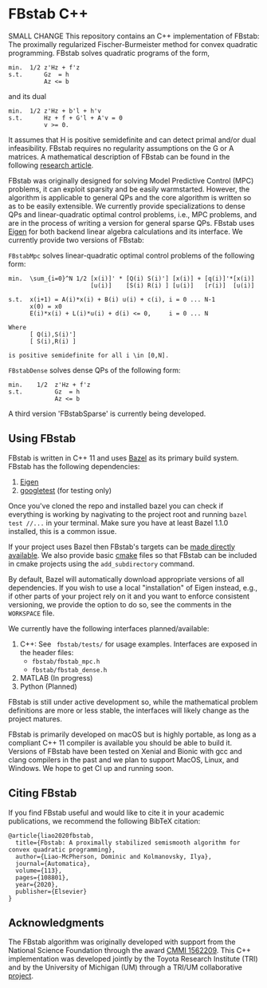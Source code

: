 # FBstab C++
SMALL CHANGE
This repository contains an C++ implementation of FBstab: The proximally regularized Fischer-Burmeister method for convex quadratic programming. FBstab solves quadratic programs of the form,

```
min.  1/2 z'Hz + f'z
s.t.      Gz  = h
          Az <= b
```

and its dual

```
min.  1/2 z'Hz + b'l + h'v
s.t.      Hz + f + G'l + A'v = 0
          v >= 0.
```

It assumes that H is positive semidefinite and can detect primal and/or dual infeasibility. FBstab requires no regularity assumptions on the G or A matrices. A mathematical description of FBstab can be found in the following [research article](https://arxiv.org/pdf/1901.04046.pdf).

FBstab was originally designed for solving Model Predictive Control (MPC) problems, it can exploit sparsity and be easily warmstarted. However, the algorithm is applicable to general QPs and the core algorithm is written so as to be easily extensible. We currently provide specializations to dense QPs and linear-quadratic optimal control problems, i.e., MPC problems, and are in the process of writing a version for general sparse QPs. FBstab uses [Eigen](http://eigen.tuxfamily.org/index.php?title=Main_Page) for both backend linear algebra calculations and its interface. We currently provide two versions of FBstab:

`FBstabMpc` solves linear-quadratic optimal control problems of the following form:

```
min.  \sum_{i=0}^N 1/2 [x(i)]' * [Q(i) S(i)'] [x(i)] + [q(i)]'*[x(i)]
                       [u(i)]    [S(i) R(i) ] [u(i)]   [r(i)]  [u(i)]

s.t.  x(i+1) = A(i)*x(i) + B(i) u(i) + c(i), i = 0 ... N-1
      x(0) = x0
      E(i)*x(i) + L(i)*u(i) + d(i) <= 0,     i = 0 ... N
      
Where
      [ Q(i),S(i)']
      [ S(i),R(i) ]
 
is positive semidefinite for all i \in [0,N].
```

`FBstabDense` solves dense QPs of the following form:

```
min.    1/2  z'Hz + f'z
s.t.         Gz  = h
             Az <= b
```

A third version 'FBstabSparse' is currently being developed.

## Using FBstab
FBstab is written in C++ 11 and uses [Bazel](https://bazel.build/) as its primary build system. FBstab has the following dependencies:

1. [Eigen](http://eigen.tuxfamily.org/index.php?title=Main_Page)
2. [googletest](https://github.com/google/googletest) (for testing only)

Once you've cloned the repo and installed bazel you can check if everything is working by nagivating to the project root and running ```bazel test //...``` in your terminal. Make sure you have at least Bazel 1.1.0 installed, this is a common issue.  
 
If your project uses Bazel then FBstab's targets can be [made directly available](https://docs.bazel.build/versions/master/external.html). We also provide basic [cmake](https://cmake.org/) files so that FBstab can be included in cmake projects using the `add_subdirectory` command. 

By default, Bazel will automatically download appropriate versions of all dependencies. If you wish to use a local "installation" of Eigen instead, e.g., if other parts of your project rely on it and you want to enforce consistent versioning, we provide the option to do so, see the comments in the `WORKSPACE` file.

We currently have the following interfaces planned/available:

1. C++: See ``` fbstab/tests/``` for usage examples. Interfaces are exposed in the header files:
	- ```fbstab/fbstab_mpc.h``` 
	- ```fbstab/fbstab_dense.h```
2. MATLAB (In progress)
3. Python (Planned)

FBstab is still under active development so, while the mathematical problem definitions are more or less stable, the interfaces will likely change as the project matures.

FBstab is primarily developed on macOS but is highly portable, as long as a compliant C++ 11 compiler is available you should be able to build it. Versions of FBstab have been tested on Xenial and Bionic with gcc and clang compilers in the past and we plan to support MacOS, Linux, and Windows. We hope to get CI up and running soon. 

## Citing FBstab
If you find FBstab useful and would like to cite it in your academic publications, we recommend the following BibTeX citation:

```
@article{liao2020fbstab,
  title={Fbstab: A proximally stabilized semismooth algorithm for convex quadratic programming},
  author={Liao-McPherson, Dominic and Kolmanovsky, Ilya},
  journal={Automatica},
  volume={113},
  pages={108801},
  year={2020},
  publisher={Elsevier}
}
```

## Acknowledgments
The FBstab algorithm was originally developed with support from the National Science Foundation through the award [CMMI 1562209](https://www.nsf.gov/awardsearch/showAward?AWD_ID=1562209). This C++ implementation was developed jointly by the Toyota Research Institute (TRI) and by the University of Michigan (UM) through a TRI/UM collaborative [project](https://bec.umich.edu/um-tri/semi-smooth-and-variational-methods-for-real-time-dynamic-optimization/).







